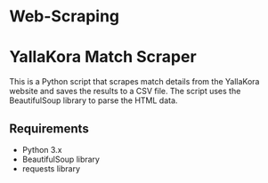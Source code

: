 # Web-Scraping

# YallaKora Match Scraper

This is a Python script that scrapes match details from the YallaKora website and saves the results to a CSV file. The script uses the BeautifulSoup library to parse the HTML data.

## Requirements

- Python 3.x
- BeautifulSoup library
- requests library
